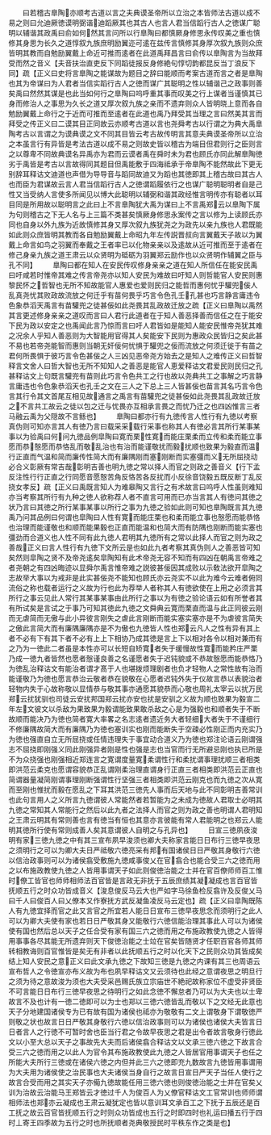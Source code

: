 <!-- { "loadSidebar": true } -->
　　曰若稽古臯陶亦顺考古道以言之夫典谟圣帝所以立治之本皆师法古道以成不易之则曰允迪厥徳谟明弼谐迪蹈厥其也其古人也言人君当信蹈行古人之徳谋广聪明以辅谐其政禹曰俞如何然其言问所以行臯陶曰都慎厥身修思永传叹美之重也慎修其身思为长久之道惇叙九族庶明励翼迩可逺在兹传言慎修其身厚次叙九族则众庶皆明其教而自勉励翼戴上命近可推而逺者在此道禹拜昌言曰俞传以臯陶言为当故拜受而然之音义【夫音扶治直吏反下同蹈徒报反身修絶句惇切韵都昆反当丁浪反下同】疏【正义曰史将言臯陶之能谋故为题目之辞曰能顺而考案古道而言之者是臯陶也其为帝谋曰为人君者当信实蹈行古人之徳而谋广其聪明之性以辅谐己之政事则善矣禹曰然然其谋是也此当如何行之臯陶曰呜呼重其事而叹美之行上谋者当谨慎其已身而修治人之事思为久长之道又厚次叙九族之亲而不遗弃则众人皆明晓上意而各自勉励翼戴上命行之于近而可推而至逺者在此道也禹乃拜受其当理之言曰然美其言而拜受之传正义曰二谟其目正同故云亦顺考古道以言也尧舜考古以行谓之为典大禹臯陶考古以言谓之为谟典谟之文不同其目皆云考古故传明言其意夫典谟圣帝所以立治之本虽言行有异皆是考法古道以成不易之则故史皆以稽古为端目但君则行之臣则言之以尊卑不同故典谟名异禹亦为君而云谟者禹在舜时未为君也顾氏亦同此解臯陶徳劣于禹皆是考古以言故得同其题目但禹能敷于四海祗承于帝臯陶不能然故此下更无别辞耳释诂文迪道也声借为导导音与蹈同故迪又为蹈也其徳即其上稽古故曰其古人也而臣为君谋故云言人君当信蹈行古人之徳谓蹈履依行之也谋广聪明聪明者自是己性又当受纳人言使多所闻见以博大此聪明以辅弼和谐其政经惟言明传亦有聪者以耳目同是所用故以聪明言之此曰上不言臯陶犹大禹为谋曰上不言禹郑云以臯陶下属为句则稽古之下无人名与上三篇不类甚矣慎厥身修思永案传之言以修为上读顾氏亦同也自身以外九族为近故慎修其身又厚次叙九族犹尧之为政先以亲九族也人君既能如此则众庶皆明其教而各自勉励翼戴上命昭九年左传説晋叔向言翼戴天子故以为翼戴上命言如鸟之羽翼而奉戴之王者率已以化物亲亲以及逺故从近可推而至于逺者在修己身亲九族之道王肃云以众贤明为砥砺为羽翼郑云励作也以众贤明作辅翼之臣与孔不同】
　　臯陶曰都在知人在安民传叹修身亲亲之道在知人所信任在能安民禹曰吁咸若时惟帝其难之传言帝尧亦以知人安民为难故曰吁知人则哲能官人安民则惠黎民怀之哲智也无所不知故能官人惠爱也爱则民归之能哲而惠何忧乎驩兜佞人乱真尧忧其败政故流放之何迁乎有苗何畏乎巧言令色孔壬孔甚也巧言静言庸违令色象恭滔天禹言有苗驩兜之徒甚佞如此尧畏其乱政故迁放之疏【正义曰臯陶以禹然其言更述修身亲亲之道叹而言曰人君行此道者在于知人善恶择善而信任之在于能安下民为政以安定之也禹闻此言乃惊而言曰吁人君皆如是能知人能安民惟帝尧犹其难之况余人乎知人善恶则为大智能用官得其人矣能安下民则为惠政众民皆归之矣此甚不易也若帝尧能智而惠则当朝无奸佞何忧惧于驩兜之佞而流放之何须迁徙于有苗之君何所畏惧于彼巧言令色甚佞之人三凶见恶帝尧方始去之是知人之难传正义曰哲智释言文舍人曰哲大智也无所不知知人之善恶是能官人恵爱释诂文君爱民则民归之孔甚释诂文上句既言驩兜有苗则此巧言令色共工之行也故以尧典共工之事解之巧言静言庸违也令色象恭滔天也孔壬之文在三人之下总上三人皆甚佞也苗言其名巧言令色言其行令其文首尾互相见故通言之禹言有苗驩兜之徒甚佞如此尧畏其乱政故迁放之不言共工故云之徒以包之迁与忧畏亦互相承言畏之而忧乃迁之也四凶惟言三者马融云禹为父隠故不言鲧也】
　　臯陶曰都亦行有九徳传言人性行有九徳以考察真伪则可知亦言其人有徳乃言曰载采采载行采事也称其人有徳必言其所行某事某事以为验禹曰何问九徳品例皐陶曰寛而栗性寛而能庄栗柔而立传和柔而能立事愿而恭慤愿而恭恪乱而敬乱治也有治而能谨敬扰而毅扰顺也致果为毅直而温行正直而气温和简而廉传性简大而有廉隅刚而塞刚断而实塞彊而义无所屈挠动必合义彰厥有常吉哉彰明吉善也明九徳之常以择人而官之则政之善音义【行下孟反注性行行正直之行同愿音愿慤苦角反恪苦各反扰而小反徐音饶毅五既反断丁乱反挠女孝反】疏【正义曰禹既言知人为难皋陶又言行之有术故言曰呜呼人性虽则难知亦当考察其所行有九种之徳人欲称荐人者不直言可用而已亦当言其人有徳问其徳之状乃言曰其徳之所行某事某事以所行之事为九徳之验如此则可知也臯陶既言其九徳禹乃问其品例曰何谓也皐陶曰人性有寛而能庄栗也和柔而能立事也慤愿而能恭恪也治理而能谨敬也和顺而能果毅也正直而能温和也简大而有防隅也刚断而能实塞也彊劲而合道义也人性不同有此九徳人君明其九徳所有之常以此择人而官之则为政之善哉正义曰言人性行有九徳下文所云是也如此九者考察其真伪则人之善恶皆可知矣然则皐陶之贤不及帝尧逺矣皐陶知有此术帝尧无容不知而有四凶在朝禹言帝难之者尧朝之有四凶晦迹以显舜尔禹言惟帝难之説彼甚佞因其成败以示敎法欲开皐陶之志故举大事以为戒非是此实甚佞尧不能知也顾氏亦云尧实不以此为难今云难者俯同流俗之称也载者运行之义故为行也此为荐举人者称其人有徳欲使在上用之必须言其所行之事云见此人常行其某事某事由此所行之事以为有徳之验论语云如有所誉者其有所试矣是言试之于事乃可知其徳此九徳之文舜典云寛而栗直而温与此正同彼云刚而无虐简而无傲与此小异彼言刚失之虐此言刚断而能实塞实塞亦是不为虐彼言简失之傲此言简大而有廉隅廉隅亦是不为傲也九徳皆人性也郑云凡人之性有异有其上者不必有下有其下者不必有上上下相协乃成其徳是言上下以相对各令以相对兼而有之乃为一徳此二者虽是本性亦可以长短自矫寛者失于缓慢故性寛而能矜庄严栗乃成一徳九者皆然也愿者慤谨良善之名谨愿者失于迟钝貌或不恭故慤愿而能恭恪乃为徳乱治释诂文有能治者谓才髙于人也堪拨烦理剧者也负才轻物人之常性故有治而能谨敬乃为徳也愿言恭治云敬者恭在貌敬在心愿者迟钝外失于仪故言恭以表貌治者轻物内失于心故称敬以显情恭与敬其事亦通愿其貌恭而心敬也周礼太宰云以扰万民郑云扰犹驯也司徒云安扰邦国郑云扰亦安也扰是安驯之义故为顺也致果为毅宣二年左文彼文以杀敌为果致果为毅谓能致果敢杀敌之心是为强毅也和顺者失于不断故顺而能决乃为徳也简者寛大率畧之名志逺者遗近务大者轻细大者失于不谨细行不修廉隅故简大而有廉隅乃为徳也塞训实也刚而能断失于空疎必性刚正而内充实乃为徳也强直自立无所屈挠或任情违理失于事宜动合道义乃为徳也郑注论语云刚谓强志不屈挠即刚强义同此刚强异者刚是性也强是志也当官而行无所避忌刚也执已所是不为众挠强也刚强相近郑连言之寛谓度量寛柔谓性行和柔扰谓事理扰顺三者相类即洪范云柔克也愿谓容貌恭正乱谓刚柔治理直谓身行正直三者相类即洪范云正直也简谓器量凝简刚谓事理刚断强谓性行坚强三者相类即洪范云刚克也而九徳之次从寛而至刚也惟扰而毅在愿乱之下耳其洪范三徳先人事而后天地与此不同彰明吉善常训也此句言用人之义所言九徳谓彼人常能然者若暂能为之未成为徳故人君取士必明其九徳之常知其人常能行之然后以此九者之法择人而官之则为政之善也明谓人君明知之王肃云明其有常则善也言有徳当有恒也其意亦言彼能有常人君能明之也郑云人能明其徳所行使有常则成善人矣其意谓彼人自明之与孔异也】
　　日宣三徳夙夜浚明有家三徳九徳之中有其三宣布夙早浚须也卿大夫称家言能日日布行三徳早夜思之须明行之可以为卿大夫日严祗敬六徳亮采有邦有国诸侯日日严敬其身敬行六徳以信治政事则可以为诸侯翕受敷施九徳咸事俊乂在官翕合也能合受三六之徳而用之以布施政教使九徳之人皆用事谓天子如此则俊徳治能之士并在官百僚师师百工惟时僚工皆官也师师相师法百官皆是言政无非抚于五辰庶绩其凝凝成也言百官皆抚顺五行之时众功皆成音义【浚息俊反马云大也严如字马徐鱼检反翕许及反俊乂马曰千人曰俊百人曰乂僚本又作寮抚方武反凝鱼凌反马云定也】疏【正义曰皐陶既陈人有九徳宜择而官之此又言官之所宜若人能日日宣布三徳早夜思念而须明行之此人可以为卿大夫使有家也若日日严敬其身又能敬行六徳信能治理其事此人可以为诸侯使有国也然后总以天子之任合受有家有国三六之徳而用之布施政教使九徳之人皆得用事事各尽其能无所遗弃则天下俊徳治能之士竝在官矣皆随贤才任职百官各师其师转相教诲则百官惟皆是矣无有非者以此抚顺五行之时以化天下之民则众功其皆成矣结上知人安民之意正义曰此文承九徳之下故知三徳是九徳之内课有其三也周语云宣布哲人之令徳宣亦布义故为布也夙早释诂文又云须待也此经之意谓夜思之明旦行之须为待之意故浚为须也大夫受采邑赐氏族立宗庙世不絶祀故称家位不虚受非贤臣不可言能日日布行三徳早夜思之待明行之如此念徳不懈怠者乃可以为大夫也以士卑故言不及也计有一徳二徳即可以为士也郑以三徳六徳皆乱而敬以下之文经无此意也天子分地建国诸侯专为已有故有国为诸侯也祗亦为敬敬有二文上谓敬身下谓敬徳严则敬之状也故言日日严敬其身敬行六徳以信治政事则可以为诸侯也诸侯大夫皆言日日者言人之行徳不可暂时舍也臣当行君之令故早夜思之君是出令者故言敬身行徳此文以小至大总以天子之事故先大夫而后诸侯翕合释诂文以文承三徳六徳之下故言合受三六之徳而用之以此人为官令其布施政教使此九徳之人皆居官用事谓天子也任之所能大夫所行三徳或在诸侯六徳之内但并此三六之徳即充九数故言九徳皆用事谓用为大夫用为诸侯使之治民事也大夫诸侯当身自行之故言日宣日严天子当任人使行之故言合受而用之其实天子亦僃九徳故能任用三徳六徳也则俊徳治能之士并在官矣乂训为治故云治能马王郑皆云才徳过千人为俊百人为乂僚官释诂文工官常训也师师谓相师法也郑亦云凝成也王肃云凝犹定也皆以意训耳文承百工之下抚于五辰还是百工抚之故云百官皆抚顺五行之时则众功皆成也五行之时即四时也礼运曰播五行于四时丄寄王四季故为五行之时也所抚顺者尧典敬授民时平秩东作之类是也】
